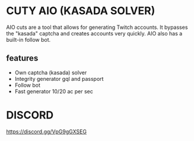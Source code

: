 # CUTY AIO (KASADA SOLVER)
AIO cuts are a tool that allows for generating Twitch accounts. It bypasses the "kasada" captcha and creates accounts very quickly. AIO also has a built-in follow bot.

## features
- Own captcha (kasada) solver
- Integrity generator gql and passport
- Follow bot
- Fast generator 10/20 ac per sec

# DISCORD
https://discord.gg/VpG9gGXSEG
